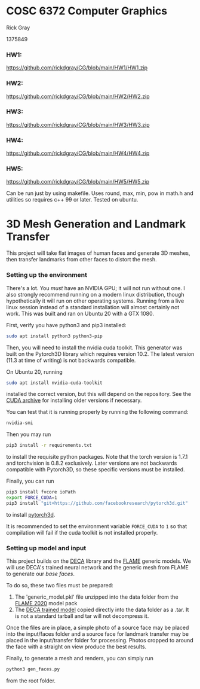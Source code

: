 # COSC 6372 Computer Graphics
Rick Gray

1375849

### HW1:
https://github.com/rickdgray/CG/blob/main/HW1/HW1.zip

### HW2:
https://github.com/rickdgray/CG/blob/main/HW2/HW2.zip

### HW3:
https://github.com/rickdgray/CG/blob/main/HW3/HW3.zip

### HW4:
https://github.com/rickdgray/CG/blob/main/HW4/HW4.zip

### HW5:
https://github.com/rickdgray/CG/blob/main/HW5/HW5.zip


Can be run just by using makefile. Uses round, max, min, pow in math.h and utilities so requires c++ 99 or later. Tested on ubuntu.

# 3D Mesh Generation and Landmark Transfer
This project will take flat images of human faces and generate 3D meshes, then transfer landmarks from other faces to distort the mesh.

### Setting up the environment
There's a lot. You _must_ have an NVIDIA GPU; it will not run without one. I also strongly recommend running on a modern linux distribution, though hypothetically it will run on other operating systems.
Running from a live linux session instead of a standard installation will almost certainly not work.
This was built and ran on Ubuntu 20 with a GTX 1080.

First, verify you have python3 and pip3 installed:
```bash
sudo apt install python3 python3-pip
```

Then, you will need to install the nvidia cuda toolkit. This generator was built on the Pytorch3D library which requires version 10.2. The latest version (11.3 at time of writing) is not backwards compatible.

On Ubuntu 20, running
```bash
sudo apt install nvidia-cuda-toolkit
```
installed the correct version, but this will depend on the repository. See the [CUDA archive](https://developer.nvidia.com/cuda-toolkit-archive) for installing older versions if necessary.

You can test that it is running properly by running the following command:
```bash
nvidia-smi
```

Then you may run
```bash
pip3 install -r requirements.txt
```
to install the requisite python packages. Note that the torch version is 1.7.1 and torchvision is 0.8.2 exclusively. Later versions are not backwards compatible with Pytorch3D, so these specific versions must be installed.

Finally, you can run 
```bash
pip3 install fvcore ioPath
export FORCE_CUDA=1
pip3 install "git+https://github.com/facebookresearch/pytorch3d.git"
```
to install [pytorch3d](https://github.com/facebookresearch/pytorch3d).

It is recommended to set the environment variable `FORCE_CUDA` to `1` so that compilation will fail if the cuda toolkit is not installed properly.

### Setting up model and input
This project builds on the [DECA](https://arxiv.org/abs/2012.04012) library and the [FLAME](https://flame.is.tue.mpg.de/home) generic models. We will use DECA's trained neural network and the generic mesh from FLAME to generate our _base faces_.

To do so, these two files must be prepared:
  1. The 'generic_model.pkl' file unzipped into the data folder from the [FLAME 2020](https://flame.is.tue.mpg.de/downloads) model pack
  2. The [DECA trained model](https://drive.google.com/file/d/1rp8kdyLPvErw2dTmqtjISRVvQLj6Yzje/view?usp=sharing) copied directly into the data folder as a .tar. It is not a standard tarball and tar will not decompress it.

Once the files are in place, a simple photo of a source face may be placed into the input/faces folder and a source face for landmark transfer may be placed in the input/transfer folder for processing. Photos cropped to around the face with a straight on view produce the best results.

Finally, to generate a mesh and renders, you can simply run
```bash
python3 gen_faces.py
```
from the root folder.
